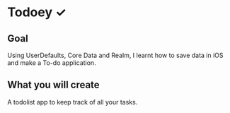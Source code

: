 
# Todoey ✓

## Goal

Using UserDefaults, Core Data and Realm, I learnt how to save data in iOS and make a To-do application.


## What you will create

A todolist app to keep track of all your tasks.


